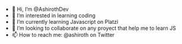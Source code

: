 - 👋 Hi, I’m @AshirothDev
- 👀 I’m interested in learning coding
- 🌱 I’m currently learning Javascript on Platzi
- 💞️ I’m looking to collaborate on any proyect that help me to learn JS
- 📫 How to reach me: @ashiroth on Twitter

<!---
AshirothDev/AshirothDev is a ✨ special ✨ repository because its `README.md` (this file) appears on your GitHub profile.
You can click the Preview link to take a look at your changes.
--->
